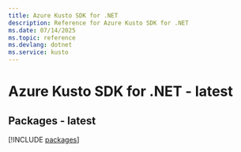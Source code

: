 ```yaml
---
title: Azure Kusto SDK for .NET
description: Reference for Azure Kusto SDK for .NET
ms.date: 07/14/2025
ms.topic: reference
ms.devlang: dotnet
ms.service: kusto
---
```

# Azure Kusto SDK for .NET - latest
## Packages - latest
[!INCLUDE [packages](kusto-index.md)]